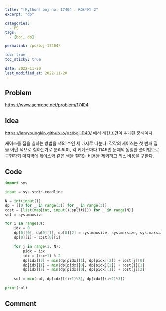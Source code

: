 ```yaml
---
title: "[Python] boj no. 17404 : RGB거리 2"
excerpt: "dp"

categories:
  - PS
tags:
  - [boj, dp]

permalink: /ps/boj-17404/

toc: true
toc_sticky: true

date: 2022-11-20
last_modified_at: 2022-11-20
---
```


## Problem

<https://www.acmicpc.net/problem/17404>

## Idea

<https://iamyoungbin.github.io/ps/boj-1149/> 에서 제한조건이 추가된 문제이다.

케이스를 집을 칠하는 방법을 색의 수인 세 가지로 나눈다. 각각의 케이스는 첫 번째 집을 어떤 색으로 칠하는가로 분리되며, 각 케이스마다 1149번 문제와 동일한 풀이법으로 구현하되 마지막에 케이스와 같은 색을 칠하는 비용을 제외하고 최소 비용을 구한다.

## Code

```py
import sys

input = sys.stdin.readline

N = int(input())
dp = [[0 for _ in range(3)] for _ in range(3)]
cost = [list(map(int, input().split())) for _ in range(N)]
sol = sys.maxsize

for i in range(3):
    idx = 0
    dp[0][0], dp[0][1], dp[0][2] = sys.maxsize, sys.maxsize, sys.maxsize
    dp[0][i] = cost[0][i]
    
    for j in range(1, N):
        pidx = idx
        idx = (idx+1) % 2
        dp[idx][0] = min(dp[pidx][1], dp[pidx][2]) + cost[j][0]
        dp[idx][1] = min(dp[pidx][0], dp[pidx][2]) + cost[j][1]
        dp[idx][2] = min(dp[pidx][0], dp[pidx][1]) + cost[j][2]
       
    sol = min(sol, dp[idx][(i+1)%3], dp[idx][(i+2)%3])
    
print(sol)
```

## Comment

